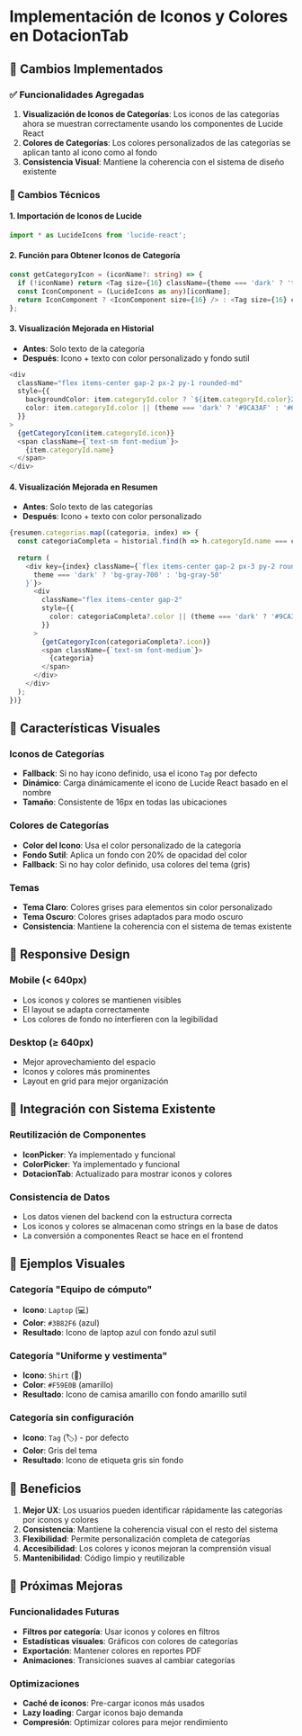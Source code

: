 # Implementación de Iconos y Colores en DotacionTab

## 🎨 Cambios Implementados

### ✅ Funcionalidades Agregadas

1. **Visualización de Iconos de Categorías**: Los iconos de las categorías ahora se muestran correctamente usando los componentes de Lucide React
2. **Colores de Categorías**: Los colores personalizados de las categorías se aplican tanto al icono como al fondo
3. **Consistencia Visual**: Mantiene la coherencia con el sistema de diseño existente

### 🔧 Cambios Técnicos

#### 1. Importación de Iconos de Lucide
```typescript
import * as LucideIcons from 'lucide-react';
```

#### 2. Función para Obtener Iconos de Categoría
```typescript
const getCategoryIcon = (iconName?: string) => {
  if (!iconName) return <Tag size={16} className={theme === 'dark' ? 'text-gray-400' : 'text-gray-500'} />;
  const IconComponent = (LucideIcons as any)[iconName];
  return IconComponent ? <IconComponent size={16} /> : <Tag size={16} className={theme === 'dark' ? 'text-gray-400' : 'text-gray-500'} />;
};
```

#### 3. Visualización Mejorada en Historial
- **Antes**: Solo texto de la categoría
- **Después**: Icono + texto con color personalizado y fondo sutil

```typescript
<div 
  className="flex items-center gap-2 px-2 py-1 rounded-md"
  style={{ 
    backgroundColor: item.categoryId.color ? `${item.categoryId.color}20` : 'transparent',
    color: item.categoryId.color || (theme === 'dark' ? '#9CA3AF' : '#6B7280')
  }}
>
  {getCategoryIcon(item.categoryId.icon)}
  <span className={`text-sm font-medium`}>
    {item.categoryId.name}
  </span>
</div>
```

#### 4. Visualización Mejorada en Resumen
- **Antes**: Solo texto de las categorías
- **Después**: Icono + texto con color personalizado

```typescript
{resumen.categorias.map((categoria, index) => {
  const categoriaCompleta = historial.find(h => h.categoryId.name === categoria)?.categoryId;
  
  return (
    <div key={index} className={`flex items-center gap-2 px-3 py-2 rounded-lg ${
      theme === 'dark' ? 'bg-gray-700' : 'bg-gray-50'
    }`}>
      <div 
        className="flex items-center gap-2"
        style={{ 
          color: categoriaCompleta?.color || (theme === 'dark' ? '#9CA3AF' : '#6B7280')
        }}
      >
        {getCategoryIcon(categoriaCompleta?.icon)}
        <span className={`text-sm font-medium`}>
          {categoria}
        </span>
      </div>
    </div>
  );
})}
```

## 🎯 Características Visuales

### Iconos de Categorías
- **Fallback**: Si no hay icono definido, usa el icono `Tag` por defecto
- **Dinámico**: Carga dinámicamente el icono de Lucide React basado en el nombre
- **Tamaño**: Consistente de 16px en todas las ubicaciones

### Colores de Categorías
- **Color del Icono**: Usa el color personalizado de la categoría
- **Fondo Sutil**: Aplica un fondo con 20% de opacidad del color
- **Fallback**: Si no hay color definido, usa colores del tema (gris)

### Temas
- **Tema Claro**: Colores grises para elementos sin color personalizado
- **Tema Oscuro**: Colores grises adaptados para modo oscuro
- **Consistencia**: Mantiene la coherencia con el sistema de temas existente

## 📱 Responsive Design

### Mobile (< 640px)
- Los iconos y colores se mantienen visibles
- El layout se adapta correctamente
- Los colores de fondo no interfieren con la legibilidad

### Desktop (≥ 640px)
- Mejor aprovechamiento del espacio
- Iconos y colores más prominentes
- Layout en grid para mejor organización

## 🔄 Integración con Sistema Existente

### Reutilización de Componentes
- **IconPicker**: Ya implementado y funcional
- **ColorPicker**: Ya implementado y funcional
- **DotacionTab**: Actualizado para mostrar iconos y colores

### Consistencia de Datos
- Los datos vienen del backend con la estructura correcta
- Los iconos y colores se almacenan como strings en la base de datos
- La conversión a componentes React se hace en el frontend

## 🎨 Ejemplos Visuales

### Categoría "Equipo de cómputo"
- **Icono**: `Laptop` (💻)
- **Color**: `#3B82F6` (azul)
- **Resultado**: Icono de laptop azul con fondo azul sutil

### Categoría "Uniforme y vestimenta"
- **Icono**: `Shirt` (👕)
- **Color**: `#F59E0B` (amarillo)
- **Resultado**: Icono de camisa amarillo con fondo amarillo sutil

### Categoría sin configuración
- **Icono**: `Tag` (🏷️) - por defecto
- **Color**: Gris del tema
- **Resultado**: Icono de etiqueta gris sin fondo

## 🚀 Beneficios

1. **Mejor UX**: Los usuarios pueden identificar rápidamente las categorías por iconos y colores
2. **Consistencia**: Mantiene la coherencia visual con el resto del sistema
3. **Flexibilidad**: Permite personalización completa de categorías
4. **Accesibilidad**: Los colores y iconos mejoran la comprensión visual
5. **Mantenibilidad**: Código limpio y reutilizable

## 🔧 Próximas Mejoras

### Funcionalidades Futuras
- **Filtros por categoría**: Usar iconos y colores en filtros
- **Estadísticas visuales**: Gráficos con colores de categorías
- **Exportación**: Mantener colores en reportes PDF
- **Animaciones**: Transiciones suaves al cambiar categorías

### Optimizaciones
- **Caché de iconos**: Pre-cargar iconos más usados
- **Lazy loading**: Cargar iconos bajo demanda
- **Compresión**: Optimizar colores para mejor rendimiento

